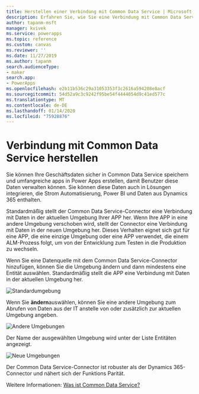 ```yaml
---
title: Herstellen einer Verbindung mit Common Data Service | Microsoft-Dokumentation
description: Erfahren Sie, wie Sie eine Verbindung mit Common Data Service herstellen und zum Entwickeln von apps in powerapps verwenden.
author: tapanm-msft
manager: kvivek
ms.service: powerapps
ms.topic: reference
ms.custom: canvas
ms.reviewer: ''
ms.date: 11/27/2019
ms.author: tapanm
search.audienceType:
- maker
search.app:
- PowerApps
ms.openlocfilehash: e2b11b536c29a31053353f3c2616a594208e8acf
ms.sourcegitcommit: 54d52a9c3c9242f95be54f4444054d9c41ed577c
ms.translationtype: MT
ms.contentlocale: de-DE
ms.lasthandoff: 01/14/2020
ms.locfileid: "75928876"
---
```

# <a name="connect-to-common-data-service"></a>Verbindung mit Common Data Service herstellen

Sie können Ihre Geschäftsdaten sicher in Common Data Service speichern und umfangreiche apps in Power Apps erstellen, damit Benutzer diese Daten verwalten können. Sie können diese Daten auch in Lösungen integrieren, die Strom Automatisierung, Power BI und Daten aus Dynamics 365 enthalten.

Standardmäßig stellt der Common Data Service-Connector eine Verbindung mit Daten in der aktuellen Umgebung Ihrer APP her. Wenn Ihre APP in eine andere Umgebung verschoben wird, stellt der Connector eine Verbindung mit Daten in der neuen Umgebung her. Dieses Verhalten eignet sich gut für eine APP, die eine einzige Umgebung oder eine APP verwendet, die einem ALM-Prozess folgt, um von der Entwicklung zum Testen in die Produktion zu wechseln.

Wenn Sie eine Datenquelle mit dem Common Data Service-Connector hinzufügen, können Sie die Umgebung ändern und dann mindestens eine Entität auswählen. Standardmäßig stellt die APP eine Verbindung mit Daten in der aktuellen Umgebung her.

![Standardumgebung](media/connection-common-data-service/common-data-service-connection-change-environment.png)

Wenn Sie **ändern**auswählen, können Sie eine andere Umgebung zum Abrufen von Daten aus der IT anstelle von oder zusätzlich zur aktuellen Umgebung angeben.

![Andere Umgebungen](media/connection-common-data-service/common-data-service-connection-select-environment.png)

Der Name der ausgewählten Umgebung wird unter der Liste Entitäten angezeigt.

![Neue Umgebungen](media/connection-common-data-service/common-data-service-connection-after-change-environment.png)

Der Common Data Service-Connector ist robuster als der Dynamics 365-Connector und nähert sich der Funktions Parität.

Weitere Informationen: [Was ist Common Data Service?](../../common-data-service/data-platform-intro.md)
